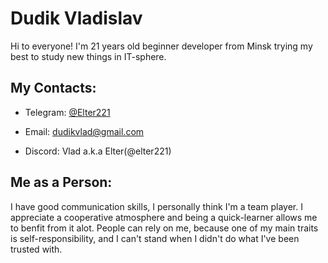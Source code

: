 # Dudik Vladislav

Hi to everyone! I'm 21 years old beginner developer from Minsk trying my best to study new things in IT-sphere.

## My Contacts:

- Telegram: [@Elter221](https://t.me/Elter221)

- Email: [dudikvlad@gmail.com](mailto:dudikvlad@gmail.com)

- Discord: Vlad a.k.a Elter(@elter221)

## Me as a Person:

I have good communication skills, I personally think I'm a team player. I appreciate a cooperative atmosphere and being a quick-learner allows me to benfit from it alot. People can rely on me, because one of my main traits is self-responsibility, and I can't stand when I didn't do what I've been trusted with.